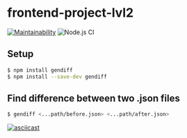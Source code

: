 # frontend-project-lvl2

[![Maintainability](https://api.codeclimate.com/v1/badges/10643b4e8cab7c753520/maintainability)](https://codeclimate.com/github/alexrunfire/frontend-project-lvl2/maintainability)
![Node.js CI](https://github.com/alexrunfire/frontend-project-lvl2/workflows/Node.js%20CI/badge.svg)

## Setup

```sh
$ npm install gendiff
$ npm install --save-dev gendiff
```

## Find difference between two .json files

```sh
$ gendiff <...path/before.json> <...path/after.json>
```
[![asciicast](https://asciinema.org/a/Ukz3urFnprwKp4rJPBe6nqBS4.svg)](https://asciinema.org/a/Ukz3urFnprwKp4rJPBe6nqBS4)
